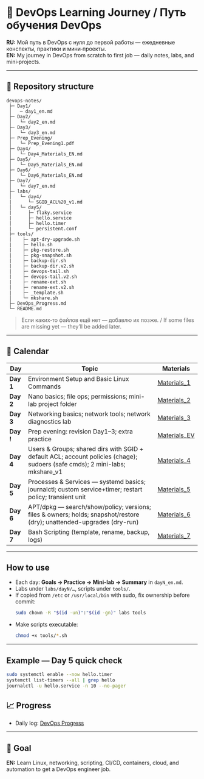 # 📌 DevOps Learning Journey / Путь обучения DevOps

**RU:** Мой путь в DevOps с нуля до первой работы — ежедневные конспекты, практики и мини‑проекты.  
**EN:** My journey in DevOps from scratch to first job — daily notes, labs, and mini‑projects.

---

## 📂 Repository structure
```
devops-notes/
 ├─ Day1/
 │   ─ day1_en.md
 ├─ Day2/
 │   └─ day2_en.md
 ├─ Day3/
 │   └─ day3_en.md
 ├─ Prep_Evening/
 │   └─ Prep_Evening1.pdf
 ├─ Day4/
 │   └─ Day4_Materials_EN.md
 ├─ Day5/
 │   └─ Day5_Materials_EN.md
 ├─ Day6/
 │   └─ Day6_Materials_EN.md
 ├─ Day7/
 │   └─ day7_en.md
 ├─ labs/
 │   └─ day4/
 |      └─ SGID_ACL%20_v1.md
 │   └─ day5/
 |      ├─ flaky.service
 |      ├─ hello.service
 |      ├─ hello.timer
 |      └─ persistent.conf
 ├─ tools/
 |    ├─ apt-dry-upgrade.sh
 |    ├─ hello.sh
 |    ├─ pkg-restore.sh
 |    ├─ pkg-snapshot.sh
 |    ├─ backup-dir.sh
 |    ├─ backup-dir.v2.sh
 |    ├─ devops-tail.sh
 |    ├─ devops-tail.v2.sh
 |    ├─ rename-ext.sh
 |    ├─ rename-ext.v2.sh
 |    ├─ _template.sh
 │    └─ mkshare.sh
 ├─ DevOps_Progress.md
 └─ README.md
```

> Если каких‑то файлов ещё нет — добавлю их позже. / If some files are missing yet — they’ll be added later.

---

## 📅 Calendar
| Day | Topic | Materials |
|-----|-------|-----------|
| **Day 1** | Environment Setup and Basic Linux Commands | [Materials_1](Day1/day1_en.md) |
| **Day 2** | Nano basics; file ops; permissions; mini-lab project folder | [Materials_2](Day2/day2_en.md) |
| **Day 3** | Networking basics; network tools; network diagnostics lab | [Materials_3](Day3/day3_en.md) |
| **Day !** | Prep evening: revision Day1–3; extra practice | [Materials_EV](Prep_Evening/Prep_Evening1.pdf) |
| **Day 4** | Users & Groups; shared dirs with SGID + default ACL; account policies (chage); sudoers (safe cmds); 2 mini-labs; mkshare_v1 | [Materials_4](Day4/Day4_Materials_EN.md) | 
| **Day 5** | Processes & Services — systemd basics; journalctl; custom service+timer; restart policy; transient unit | [Materials_5](Day5/Day5_Materials_EN.md) |
| **Day 6** | APT/dpkg — search/show/policy; versions; files & owners; holds; snapshot/restore (dry); unattended-upgrades (dry-run) | [Materials_6](Day6/Day6_Materials_EN.md) |
| **Day 7** | Bash Scripting (template, rename, backup, logs) | [Materials_7](Day7/day7_en.md) |
---

## How to use
- Each day: **Goals → Practice → Mini-lab → Summary** in `dayN_en.md`.
- Labs under `labs/dayN/…`, scripts under `tools/`.
- If copied from `/etc` or `/usr/local/bin` with sudo, fix ownership before commit:
  ```bash
  sudo chown -R "$(id -un)":"$(id -gn)" labs tools
  ```
- Make scripts executable:
  ```bash
  chmod +x tools/*.sh
  ```
---

## Example — Day 5 quick check
```bash
sudo systemctl enable --now hello.timer
systemctl list-timers --all | grep hello
journalctl -u hello.service -n 10 --no-pager
```

## 📈 Progress
- Daily log: [DevOps Progress](DevOps_Progress.md)

---

## 🎯 Goal
**EN:** Learn Linux, networking, scripting, CI/CD, containers, cloud, and automation to get a DevOps engineer job.  
